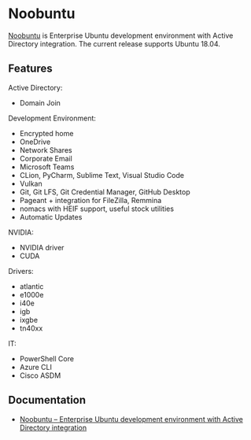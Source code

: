 # Noobuntu

[Noobuntu](//github.com/noobient/noobuntu) is Enterprise Ubuntu development environment with Active Directory integration. The current release supports Ubuntu 18.04.

## Features

Active Directory:

- Domain Join

Development Environment:

- Encrypted home
- OneDrive
- Network Shares
- Corporate Email
- Microsoft Teams
- CLion, PyCharm, Sublime Text, Visual Studio Code
- Vulkan
- Git, Git LFS, Git Credential Manager, GitHub Desktop
- Pageant + integration for FileZilla, Remmina
- nomacs with HEIF support, useful stock utilities
- Automatic Updates

NVIDIA:

- NVIDIA driver
- CUDA

Drivers:

- atlantic
- e1000e
- i40e
- igb
- ixgbe
- tn40xx

IT:

- PowerShell Core
- Azure CLI
- Cisco ASDM

## Documentation

* [Noobuntu – Enterprise Ubuntu development environment with Active Directory integration](https://noobient.com/2019/10/11/noobuntu-enterprise-ubuntu-development-environment-with-active-directory-integration/)
